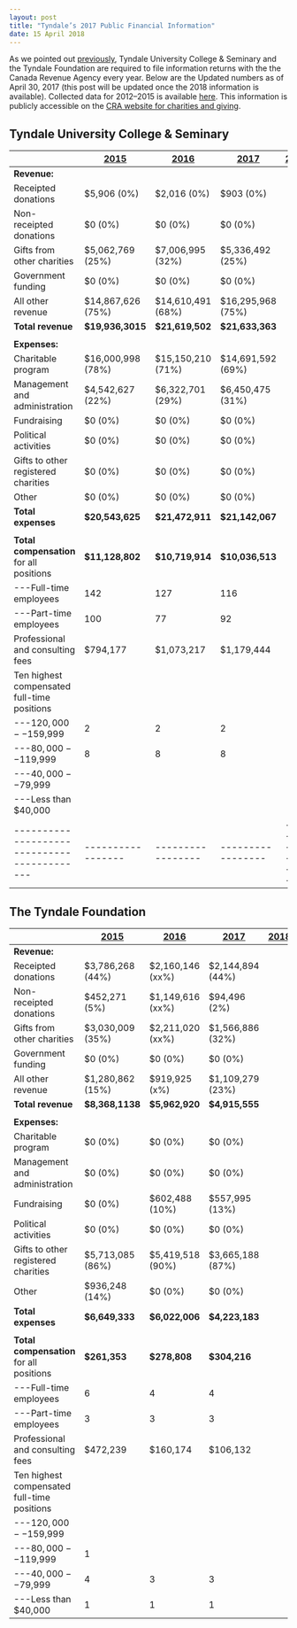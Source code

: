 ```yaml
---
layout: post
title: "Tyndale’s 2017 Public Financial Information"
date: 15 April 2018
---
```


As we pointed out [previously](http://tucfa.ca/2015/12/10/public-financials-update/), Tyndale University College & Seminary and the Tyndale Foundation are required to file information returns with the the Canada Revenue Agency every year. Below are the Updated numbers as of April 30, 2017 (this post will be updated once the 2018 information is available). Collected data for 2012–2015 is available [here](http://tucfa.ca/2015/12/10/public-financials-update/). This information is publicly accessible on the [CRA website for charities and giving][CRA].

[CRA]: http://www.cra-arc.gc.ca/chrts-gvng/

## Tyndale University College & Seminary

|                                             | **[2015][1]**     | **[2016][2]**     | **[2017][3]**     | **[2018][4]**     |
| ------------------------------------------- | ----------------- | ----------------- | ----------------- | ----------------- |
| **Revenue:**                                |                   |                   |                   |                   |
| Receipted donations                         | $5,906 (0%)       | $2,016 (0%)       | $903 (0%)         |                   |
| Non-receipted donations                     | $0 (0%)           | $0 (0%)           | $0 (0%)           |                    |
| Gifts from other charities                  | $5,062,769 (25%)  | $7,006,995 (32%)  | $5,336,492 (25%)  |                    |
| Government funding                          | $0 (0%)           | $0 (0%)           | $0 (0%)           |                    |
| All other revenue                           | $14,867,626 (75%) | $14,610,491 (68%) | $16,295,968 (75%) |                    |
| **Total revenue**                           | **$19,936,3015**  | **$21,619,502**   | **$21,633,363**   |                   |
|                                             |                   |                   |                   |                   |
| **Expenses:**                               |                   |                   |                   |                   |
| Charitable program                          | $16,000,998 (78%) | $15,150,210 (71%) | $14,691,592 (69%) |                    |
| Management and administration               | $4,542,627 (22%)  | $6,322,701 (29%)  | $6,450,475 (31%)  |                   |
| Fundraising                                 | $0 (0%)           | $0 (0%)           | $0 (0%)           |                    |
| Political activities                        | $0 (0%)           | $0 (0%)           | $0 (0%)           |                   |
| Gifts to other registered charities         | $0 (0%)           | $0 (0%)           | $0 (0%)           |                    |
| Other                                       | $0 (0%)           | $0 (0%)           | $0 (0%)           |                     |
| **Total expenses**                          | **$20,543,625**   | **$21,472,911**   | **$21,142,067**   |                    |
|                                             |                   |                   |                   |                   |
| **Total compensation** for all positions    | **$11,128,802**   | **$10,719,914**   | **$10,036,513**   |                   |
| ---Full-time employees                      | 142               | 127               | 116               |                   |
| ---Part-time employees                      | 100               | 77                | 92                |                   |
| Professional and consulting fees            | $794,177          | $1,073,217        | $1,179,444        |                   |
| Ten highest compensated full-time positions |                   |                   |                   |                   |
| ---$120,000--$159,999                       | 2                 | 2                 | 2                 |                   |
| ---$80,000--$119,999                        | 8                 | 8                 | 8                 |                   |
| ---$40,000--$79,999                         |                   |                   |                   |                   |
| ---Less than $40,000                        |                   |                   |                   |                   |
| ------------------------------------------- | ----------------- | ----------------- | ----------------- | ----------------- |

[1]: http://www.cra-arc.gc.ca/ebci/haip/srch/t3010form22QuickView-eng.action?b=107796880RR0001&fpe=2015-04-30
[2]: http://www.cra-arc.gc.ca/ebci/haip/srch/t3010form22QuickView-eng.action?b=107796880RR0001&fpe=2016-04-30
[3]: http://www.cra-arc.gc.ca/ebci/haip/srch/t3010form22QuickView-eng.action?b=107796880RR0001&fpe=2017-04-30
[4]: http://www.cra-arc.gc.ca/ebci/haip/srch/t3010form22QuickView-eng.action?b=107796880RR0001&fpe=2018-04-30

## The Tyndale Foundation

|                                             | **[2015][5]**    | **[2016][6]**    | **[2017][7]**    | **[2018][8]**    |
| ------------------------------------------- | ---------------- | ---------------- | ---------------- | ---------------- |
| **Revenue:**                                |                  |                  |                  |                  |
| Receipted donations                         | $3,786,268 (44%) | $2,160,146 (xx%) | $2,144,894 (44%) |                  |
| Non-receipted donations                     | $452,271 (5%)    | $1,149,616 (xx%) | $94,496 (2%)     |                  |
| Gifts from other charities                  | $3,030,009 (35%) | $2,211,020 (xx%) | $1,566,886 (32%) |                  |
| Government funding                          | $0 (0%)          | $0 (0%)          | $0 (0%)          |                  |
| All other revenue                           | $1,280,862 (15%) | $919,925 (x%)    | $1,109,279 (23%) |                  |
| **Total revenue**                           | **$8,368,1138**  | **$5,962,920**   | **$4,915,555**   |                  |
|                                             |                  |                  |                  |                  |
| **Expenses:**                               |                  |                  |                  |                  |
| Charitable program                          | $0 (0%)          | $0 (0%)          | $0 (0%)          |                  |
| Management and administration               | $0 (0%)          | $0 (0%)          | $0 (0%)          |                  |
| Fundraising                                 | $0 (0%)          | $602,488 (10%)   | $557,995 (13%)   |                  |
| Political activities                        | $0 (0%)          | $0 (0%)          | $0 (0%)          |                  |
| Gifts to other registered charities         | $5,713,085 (86%) | $5,419,518 (90%) | $3,665,188 (87%) |                  |
| Other                                       | $936,248 (14%)   | $0 (0%)          | $0 (0%)          |                  |
| **Total expenses**                          | **$6,649,333**   | **$6,022,006**   | **$4,223,183**   |                  |
|                                             |                  |                  |                  |                  |
| **Total compensation** for all positions    | **$261,353**     | **$278,808**     | **$304,216**     |                  |
| ---Full-time employees                      | 6                | 4                | 4                |                  |
| ---Part-time employees                      | 3                | 3                | 3                |                  |
| Professional and consulting fees            | $472,239         | $160,174         | $106,132         |                  |
| Ten highest compensated full-time positions |                  |                  |                  |                  |
| ---$120,000--$159,999                       |                  |                  |                  |                  |
| ---$80,000--$119,999                        | 1                |                  |                  |                  |
| ---$40,000--$79,999                         | 4                | 3                | 3                |                  |
| ---Less than $40,000                        | 1                | 1                | 1                |                  |

[5]: http://www.cra-arc.gc.ca/ebci/haip/srch/t3010form22QuickView-eng.action?b=888915634RR0001&fpe=2015-04-30
[6]: http://www.cra-arc.gc.ca/ebci/haip/srch/t3010form22QuickView-eng.action?b=888915634RR0001&fpe=2016-04-30
[7]: http://www.cra-arc.gc.ca/ebci/haip/srch/t3010form22QuickView-eng.action?b=888915634RR0001&fpe=2017-04-30
[8]: http://www.cra-arc.gc.ca/ebci/haip/srch/t3010form22QuickView-eng.action?b=888915634RR0001&fpe=2018-04-30
